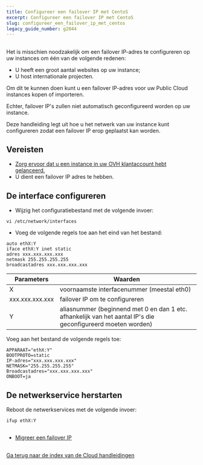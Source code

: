 ```yaml
---
title: Configureer een failover IP met CentoS
excerpt: Configureer een failover IP met CentoS
slug: configureer_een_failover_ip_met_centos
legacy_guide_number: g2044
---
```



## 
Het is misschien noodzakelijk om een failover IP-adres te configureren op uw instances om één van de volgende redenen: 

- U heeft een groot aantal websites op uw instance;
- U host internationale projecten. 

Om dit te kunnen doen kunt u een failover IP-adres voor uw Public Cloud instances kopen of importeren. 

Echter, failover IP's zullen niet automatisch geconfigureerd worden op uw instance. 

Deze handleiding legt uit hoe u het netwerk van uw instance kunt configureren zodat een failover IP erop geplaatst kan worden.


## Vereisten

- [Zorg ervoor dat u een instance in uw OVH klantaccount hebt gelanceerd.]({legacy}1775)
- U dient een failover IP adres te hebben.




## De interface configureren

- Wijzig het configuratiebestand met de volgende invoer: 

```
vi /etc/network/interfaces
```


- Voeg de volgende regels toe aan het eind van het bestand: 

```
auto ethX:Y
iface ethX:Y inet static
adres xxx.xxx.xxx.xxx
netmask 255.255.255.255
broadcastadres xxx.xxx.xxx.xxx
```



|Parameters|Waarden|
|---|---|
|X|voornaamste interfacenummer (meestal eth0)|
|xxx.xxx.xxx.xxx|failover IP om te configureren|
|Y|aliasnummer (beginnend met 0 en dan 1 etc. afhankelijk van het aantal IP's die geconfigureerd moeten worden)|


Voeg aan het bestand de volgende regels toe: 

```
APPARAAT="ethX:Y"
BOOTPROTO=static
IP-adres="xxx.xxx.xxx.xxx"
NETMASK="255.255.255.255"
Broadcastadres="xxx.xxx.xxx.xxx"
ONBOOT=ja
```




## De netwerkservice herstarten
Reboot de netwerkservices met de volgende invoer: 

```
ifup ethX:Y
```




## 

- [Migreer een failover IP]({legacy}1890)




## 
[Ga terug naar de index van de Cloud handleidingen]({legacy}1785)

